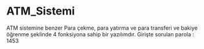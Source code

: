 # ATM_Sistemi
ATM sistemine benzer Para çekme, para yatırma ve para transferi ve bakiye öğrenme şeklinde 4 fonksiyona sahip bir yazılımdır.
Girişte sorulan parola : 1453
